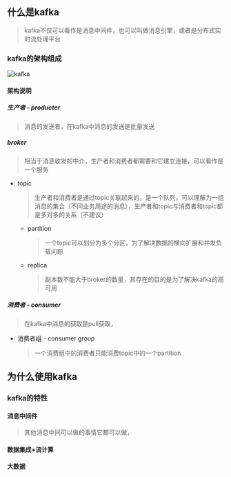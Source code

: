 ## 什么是kafka

> kafka不仅可以看作是消息中间件，也可以叫做消息引擎，或者是分布式实时流处理平台

### kafka的架构组成

![kafka](https://yliang.oss-cn-shanghai.aliyuncs.com/img/programming/kafka.png)



#### 架构说明

##### 生产者 - producter

> 消息的发送者，在kafka中消息的发送是批量发送

##### broker

> 相当于消息收发的中介，生产者和消费者都需要和它建立连接，可以看作是一个服务

- topic

  > 生产者和消费者是通过topic关联起来的，是一个队列，可以理解为一组消息的集合（不同业务用途的消息），生产者和topic与消费者和topic都是多对多的关系（不建议）

  - partition

    > 一个topic可以划分为多个分区，为了解决数据的横向扩展和并发负载问题

  - replica

    > 副本数不能大于broker的数量，其存在的目的是为了解决kafka的高可用

##### 消费者 - consumer

> 在kafka中消息的获取是pull获取，

- 消费者组 - consumer group

  > 一个消费组中的消费者只能消费topic中的一个partition





##  为什么使用kafka

### kafka的特性

#### 消息中间件

> 其他消息中间可以做的事情它都可以做，



#### 数据集成+流计算



#### 大数据





